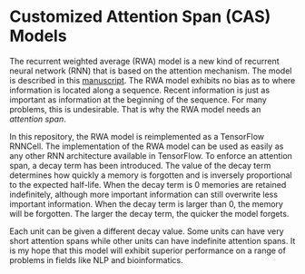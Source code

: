 # Customized Attention Span (CAS) Models

The recurrent weighted average (RWA) model is a new kind of recurrent neural network (RNN) that is based on the attention mechanism. The model is described in this [manuscript](https://arxiv.org/abs/1703.01253). The RWA model exhibits no bias as to where information is located along a sequence. Recent information is just as important as information at the beginning of the sequence. For many problems, this is undesirable. That is why the RWA model needs an *attention span*.

In this repository, the RWA model is reimplemented as a TensorFlow RNNCell. The implementation of the RWA model can be used as easily as any other RNN architecture available in TensorFlow. To enforce an attention span, a decay term has been introduced. The value of the decay term determines how quickly a memory is forgotten and is inversely proportional to the expected half-life. When the decay term is 0 memories are retained indefinitely, although more important information can still overwrite less important information. When the decay term is larger than 0, the memory will be forgotten. The larger the decay term, the quicker the model forgets.

Each unit can be given a different decay value. Some units can have very short attention spans while other units can have indefinite attention spans. It is my hope that this model will exhibit superior performance on a range of problems in fields like NLP and bioinformatics.

